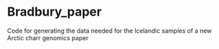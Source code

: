 # Bradbury_paper
 Code for generating the data needed for the Icelandic samples of a new Arctic charr genomics paper
